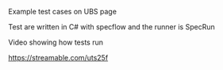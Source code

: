 Example test cases on UBS page

Test are written in C# with specflow and the runner is SpecRun



Video showing how tests run

https://streamable.com/uts25f

